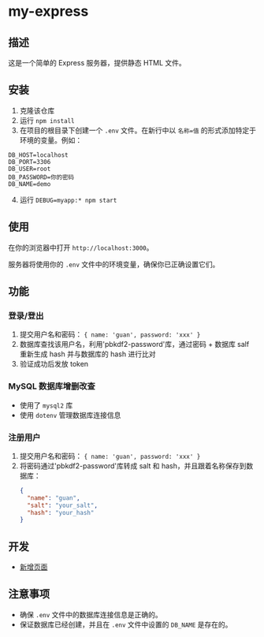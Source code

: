 # my-express

## 描述

这是一个简单的 Express 服务器，提供静态 HTML 文件。

## 安装

1. 克隆该仓库
2. 运行 `npm install`
3. 在项目的根目录下创建一个 `.env` 文件。在新行中以 `名称=值` 的形式添加特定于环境的变量。例如：

```
DB_HOST=localhost
DB_PORT=3306
DB_USER=root
DB_PASSWORD=你的密码
DB_NAME=demo
```

4. 运行 `DEBUG=myapp:* npm start`

## 使用

在你的浏览器中打开 `http://localhost:3000`。

服务器将使用你的 `.env` 文件中的环境变量，确保你已正确设置它们。

## 功能

### 登录/登出

1. 提交用户名和密码： `{ name: 'guan', password: 'xxx' }`
2. 数据库查找该用户名，利用'pbkdf2-password'库，通过密码 + 数据库 salf 重新生成 hash 并与数据库的 hash 进行比对
3. 验证成功后发放 token

### MySQL 数据库增删改查

- 使用了 `mysql2` 库
- 使用 `dotenv` 管理数据库连接信息

### 注册用户

1. 提交用户名和密码： `{ name: 'guan', password: 'xxx' }`
2. 将密码通过'pbkdf2-password'库转成 salt 和 hash，并且跟着名称保存到数据库：
   ```json
   {
     "name": "guan",
     "salt": "your_salt",
     "hash": "your_hash"
   }
   ```

## 开发
- [新增页面](./CREATED_PAGE.md)

## 注意事项

- 确保 `.env` 文件中的数据库连接信息是正确的。
- 保证数据库已经创建，并且在 `.env` 文件中设置的 `DB_NAME` 是存在的。
